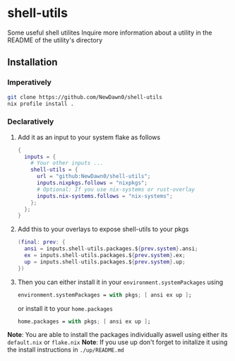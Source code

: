 # shell-utils
Some useful shell utilites
Inquire more information about a utility in the README of the utility's directory

## Installation
### Imperatively
```bash
git clone https://github.com/NewDawn0/shell-utils
nix profile install .
```
### Declaratively
1. Add it as an input to your system flake as follows
    ```nix
    {
      inputs = {
        # Your other inputs ...
        shell-utils = {
          url = "github:NewDawn0/shell-utils";
          inputs.nixpkgs.follows = "nixpkgs";
          # Optional: If you use nix-systems or rust-overlay
          inputs.nix-systems.follows = "nix-systems";
        };
      };
    }
    ```
2. Add this to your overlays to expose shell-utils to your pkgs
    ```nix
    (final: prev: {
      ansi = inputs.shell-utils.packages.${prev.system}.ansi;
      ex = inputs.shell-utils.packages.${prev.system}.ex;
      up = inputs.shell-utils.packages.${prev.system}.up;
    })
    ```
3. Then you can either install it in your `environment.systemPackages` using 
    ```nix
    environment.systemPackages = with pkgs; [ ansi ex up ];
    ```
    or install it to your `home.packages`
    ```nix
    home.packages = with pkgs; [ ansi ex up ];
    ```
**Note**: You are able to install the packages individually aswell using either its `default.nix` or `flake.nix`
**Note**: If you use up don't forget to initalize it using the install instructions in `./up/README.md`
